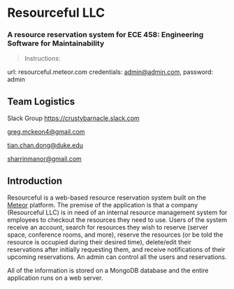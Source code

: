 # Resourceful LLC
### A resource reservation system for ECE 458: Engineering Software for Maintainability 

> Instructions:

url: resourceful.meteor.com
credentials: admin@admin.com, password: admin

## Team Logistics
Slack Group
https://crustybarnacle.slack.com

greg.mckeon4@gmail.com

tian.chan.dong@duke.edu

sharrinmanor@gmail.com

## Introduction
Resourceful is a web-based resource reservation system built on the [Meteor](https://www.meteor.com/) platform. The premise of the application is that a company (Resourceful LLC) is in need of an internal resource management system for employees to checkout the resources they need to use.
Users of the system receive an account, search for resources they wish to reserve (server space, conference rooms, and more), reserve the resources (or be told the resource is occupied during their desired time), delete/edit their reservations after initially requesting them, and receive notifications of their upcoming reservations.
An admin can control all the users and reservations.

All of the information is stored on a MongoDB database and the entire application runs on a web server.
